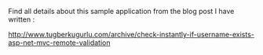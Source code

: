 Find all details about this sample application from the blog post I have written : 

http://www.tugberkugurlu.com/archive/check-instantly-if-username-exists-asp-net-mvc-remote-validation